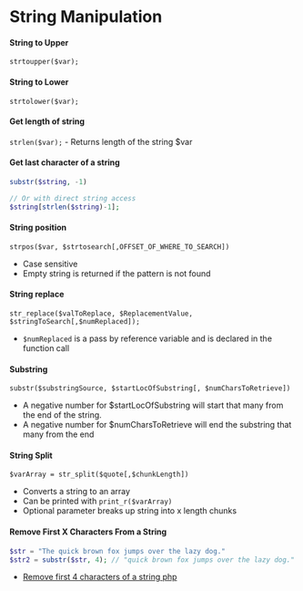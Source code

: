 # String Manipulation

#### String to Upper

`strtoupper($var);`

#### String to Lower

`strtolower($var);`

#### Get length of string

`strlen($var);` - Returns length of the string $var

#### Get last character of a string

```php
substr($string, -1) 

// Or with direct string access
$string[strlen($string)-1];
```

#### String position

`strpos($var, $strtosearch[,OFFSET_OF_WHERE_TO_SEARCH])`

- Case sensitive
- Empty string is returned if the pattern is not found

#### String replace

`str_replace($valToReplace, $ReplacementValue, $stringToSearch[,$numReplaced]);`

- `$numReplaced` is a pass by reference variable and is declared in the function call

#### Substring

`substr($substringSource, $startLocOfSubstring[, $numCharsToRetrieve])`

- A negative number for $startLocOfSubstring will start that many from the end of the string.
- A negative number for $numCharsToRetrieve will end the substring that many from the end

#### String Split

`$varArray = str_split($quote[,$chunkLength])`

- Converts a string to an array
- Can be printed with `print_r($varArray)`
- Optional parameter breaks up string into x length chunks

#### Remove First X Characters From a String

```php
$str = "The quick brown fox jumps over the lazy dog."
$str2 = substr($str, 4); // "quick brown fox jumps over the lazy dog."
```

- [Remove first 4 characters of a string php](http://stackoverflow.com/questions/4286423/remove-first-4-characters-of-a-string-php)

